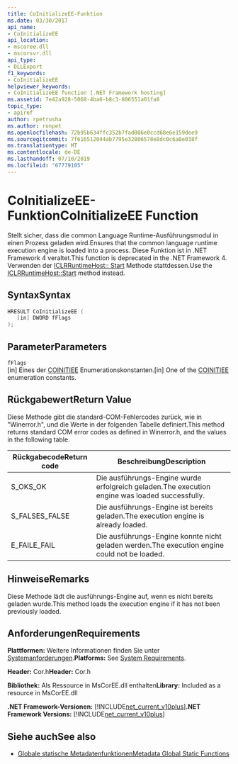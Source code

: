 ```yaml
---
title: CoInitializeEE-Funktion
ms.date: 03/30/2017
api_name:
- CoInitializeEE
api_location:
- mscoree.dll
- mscorsvr.dll
api_type:
- DLLExport
f1_keywords:
- CoInitializeEE
helpviewer_keywords:
- CoInitializeEE function [.NET Framework hosting]
ms.assetid: 7e42a928-5068-4ba6-b8c3-806551a01fa8
topic_type:
- apiref
author: rpetrusha
ms.author: ronpet
ms.openlocfilehash: 72b95b634ffc352b7fad006e0ccd68e6e159dee9
ms.sourcegitcommit: 7f616512044ab7795e32806578e8dc0c6a0e038f
ms.translationtype: MT
ms.contentlocale: de-DE
ms.lasthandoff: 07/10/2019
ms.locfileid: "67779105"
---
```

# <a name="coinitializeee-function"></a><span data-ttu-id="4b281-102">CoInitializeEE-Funktion</span><span class="sxs-lookup"><span data-stu-id="4b281-102">CoInitializeEE Function</span></span>
<span data-ttu-id="4b281-103">Stellt sicher, dass die common Language Runtime-Ausführungsmodul in einen Prozess geladen wird.</span><span class="sxs-lookup"><span data-stu-id="4b281-103">Ensures that the common language runtime execution engine is loaded into a process.</span></span> <span data-ttu-id="4b281-104">Diese Funktion ist in .NET Framework 4 veraltet.</span><span class="sxs-lookup"><span data-stu-id="4b281-104">This function is deprecated in the .NET Framework 4.</span></span> <span data-ttu-id="4b281-105">Verwenden der [ICLRRuntimeHost:: Start](../../../../docs/framework/unmanaged-api/hosting/iclrruntimehost-start-method.md) Methode stattdessen.</span><span class="sxs-lookup"><span data-stu-id="4b281-105">Use the [ICLRRuntimeHost::Start](../../../../docs/framework/unmanaged-api/hosting/iclrruntimehost-start-method.md) method instead.</span></span>  
  
## <a name="syntax"></a><span data-ttu-id="4b281-106">Syntax</span><span class="sxs-lookup"><span data-stu-id="4b281-106">Syntax</span></span>  
  
```cpp  
HRESULT CoInitializeEE (  
   [in] DWORD fFlags  
);  
```  
  
## <a name="parameters"></a><span data-ttu-id="4b281-107">Parameter</span><span class="sxs-lookup"><span data-stu-id="4b281-107">Parameters</span></span>  
 `fFlags`  
 <span data-ttu-id="4b281-108">[in] Eines der [COINITIEE](../../../../docs/framework/unmanaged-api/metadata/coinitiee-enumeration.md) Enumerationskonstanten.</span><span class="sxs-lookup"><span data-stu-id="4b281-108">[in] One of the [COINITIEE](../../../../docs/framework/unmanaged-api/metadata/coinitiee-enumeration.md) enumeration constants.</span></span>  
  
## <a name="return-value"></a><span data-ttu-id="4b281-109">Rückgabewert</span><span class="sxs-lookup"><span data-stu-id="4b281-109">Return Value</span></span>  
 <span data-ttu-id="4b281-110">Diese Methode gibt die standard-COM-Fehlercodes zurück, wie in "Winerror.h", und die Werte in der folgenden Tabelle definiert.</span><span class="sxs-lookup"><span data-stu-id="4b281-110">This method returns standard COM error codes as defined in Winerror.h, and the values in the following table.</span></span>  
  
|<span data-ttu-id="4b281-111">Rückgabecode</span><span class="sxs-lookup"><span data-stu-id="4b281-111">Return code</span></span>|<span data-ttu-id="4b281-112">Beschreibung</span><span class="sxs-lookup"><span data-stu-id="4b281-112">Description</span></span>|  
|-----------------|-----------------|  
|<span data-ttu-id="4b281-113">S_OK</span><span class="sxs-lookup"><span data-stu-id="4b281-113">S_OK</span></span>|<span data-ttu-id="4b281-114">Die ausführungs-Engine wurde erfolgreich geladen.</span><span class="sxs-lookup"><span data-stu-id="4b281-114">The execution engine was loaded successfully.</span></span>|  
|<span data-ttu-id="4b281-115">S_FALSE</span><span class="sxs-lookup"><span data-stu-id="4b281-115">S_FALSE</span></span>|<span data-ttu-id="4b281-116">Die ausführungs-Engine ist bereits geladen.</span><span class="sxs-lookup"><span data-stu-id="4b281-116">The execution engine is already loaded.</span></span>|  
|<span data-ttu-id="4b281-117">E_FAIL</span><span class="sxs-lookup"><span data-stu-id="4b281-117">E_FAIL</span></span>|<span data-ttu-id="4b281-118">Die ausführungs-Engine konnte nicht geladen werden.</span><span class="sxs-lookup"><span data-stu-id="4b281-118">The execution engine could not be loaded.</span></span>|  
  
## <a name="remarks"></a><span data-ttu-id="4b281-119">Hinweise</span><span class="sxs-lookup"><span data-stu-id="4b281-119">Remarks</span></span>  
 <span data-ttu-id="4b281-120">Diese Methode lädt die ausführungs-Engine auf, wenn es nicht bereits geladen wurde.</span><span class="sxs-lookup"><span data-stu-id="4b281-120">This method loads the execution engine if it has not been previously loaded.</span></span>  
  
## <a name="requirements"></a><span data-ttu-id="4b281-121">Anforderungen</span><span class="sxs-lookup"><span data-stu-id="4b281-121">Requirements</span></span>  
 <span data-ttu-id="4b281-122">**Plattformen:** Weitere Informationen finden Sie unter [Systemanforderungen](../../../../docs/framework/get-started/system-requirements.md).</span><span class="sxs-lookup"><span data-stu-id="4b281-122">**Platforms:** See [System Requirements](../../../../docs/framework/get-started/system-requirements.md).</span></span>  
  
 <span data-ttu-id="4b281-123">**Header:** Cor.h</span><span class="sxs-lookup"><span data-stu-id="4b281-123">**Header:** Cor.h</span></span>  
  
 <span data-ttu-id="4b281-124">**Bibliothek:** Als Ressource in MsCorEE.dll enthalten</span><span class="sxs-lookup"><span data-stu-id="4b281-124">**Library:** Included as a resource in MsCorEE.dll</span></span>  
  
 <span data-ttu-id="4b281-125">**.NET Framework-Versionen:** [!INCLUDE[net_current_v10plus](../../../../includes/net-current-v10plus-md.md)]</span><span class="sxs-lookup"><span data-stu-id="4b281-125">**.NET Framework Versions:** [!INCLUDE[net_current_v10plus](../../../../includes/net-current-v10plus-md.md)]</span></span>  
  
## <a name="see-also"></a><span data-ttu-id="4b281-126">Siehe auch</span><span class="sxs-lookup"><span data-stu-id="4b281-126">See also</span></span>

- [<span data-ttu-id="4b281-127">Globale statische Metadatenfunktionen</span><span class="sxs-lookup"><span data-stu-id="4b281-127">Metadata Global Static Functions</span></span>](../../../../docs/framework/unmanaged-api/metadata/metadata-global-static-functions.md)
